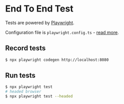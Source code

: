 # End To End Test

Tests are powered by [Playwright](https://playwright.dev).

Configuration file is `playwright.config.ts` - [read more](https://playwright.dev/docs/test-configuration).

## Record tests

```bash
$ npx playwright codegen http://localhost:8080
```

## Run tests

```bash
$ npx playwright test
# headed browser
$ npx playwright test --headed
```